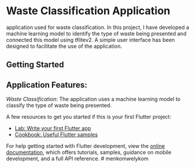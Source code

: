 # Waste Classification Application
  application used for waste classification. In this project, I have developed a machine learning model to identify the type of waste being presented and connected this model using tflitev2. A simple user interface has been designed to facilitate the use of the application.

## Getting Started

## Application Features:

*Waste Classification*: The application uses a machine learning model to classify the type of waste being presented.

A few resources to get you started if this is your first Flutter project:

- [Lab: Write your first Flutter app](https://docs.flutter.dev/get-started/codelab)
- [Cookbook: Useful Flutter samples](https://docs.flutter.dev/cookbook)

For help getting started with Flutter development, view the
[online documentation](https://docs.flutter.dev/), which offers tutorials,
samples, guidance on mobile development, and a full API reference.
#   m e n k o m _ w _ e l y k o m 
 
 
